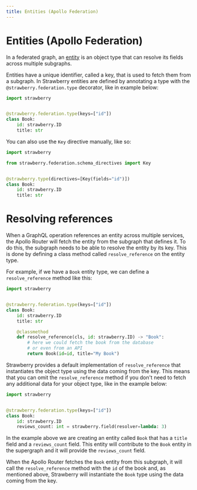 ```yaml
---
title: Entities (Apollo Federation)
---
```


# Entities (Apollo Federation)

In a federated graph, an
[entity](https://www.apollographql.com/docs/federation/entities) is an object
type that can resolve its fields across multiple subgraphs.

Entities have a unique identifier, called a key, that is used to fetch them from
a subgraph. In Strawberry entities are defined by annotating a type with the
`@strawberry.federation.type` decorator, like in example below:

```python
import strawberry


@strawberry.federation.type(keys=["id"])
class Book:
    id: strawberry.ID
    title: str
```

You can also use the `Key` directive manually, like so:

```python
import strawberry

from strawberry.federation.schema_directives import Key


@strawberry.type(directives=[Key(fields="id")])
class Book:
    id: strawberry.ID
    title: str
```

# Resolving references

When a GraphQL operation references an entity across multiple services, the
Apollo Router will fetch the entity from the subgraph that defines it. To do
this, the subgraph needs to be able to resolve the entity by its key. This is
done by defining a class method called `resolve_reference` on the entity type.

For example, if we have a `Book` entity type, we can define a
`resolve_reference` method like this:

```python
import strawberry


@strawberry.federation.type(keys=["id"])
class Book:
    id: strawberry.ID
    title: str

    @classmethod
    def resolve_reference(cls, id: strawberry.ID) -> "Book":
        # here we could fetch the book from the database
        # or even from an API
        return Book(id=id, title="My Book")
```

Strawberry provides a default implementation of `resolve_reference` that
instantiates the object type using the data coming from the key. This means that
you can omit the `resolve_reference` method if you don't need to fetch any
additional data for your object type, like in the example below:

```python
import strawberry


@strawberry.federation.type(keys=["id"])
class Book:
    id: strawberry.ID
    reviews_count: int = strawberry.field(resolver=lambda: 3)
```

In the example above we are creating an entity called `Book` that has a `title`
field and a `reviews_count` field. This entity will contribute to the `Book`
entity in the supergraph and it will provide the `reviews_count` field.

When the Apollo Router fetches the `Book` entity from this subgraph, it will
call the `resolve_reference` method with the `id` of the book and, as mentioned
above, Strawberry will instantiate the `Book` type using the data coming from
the key.
